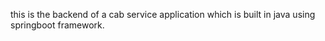 this is the backend of a cab service application which is built in java using springboot framework.

